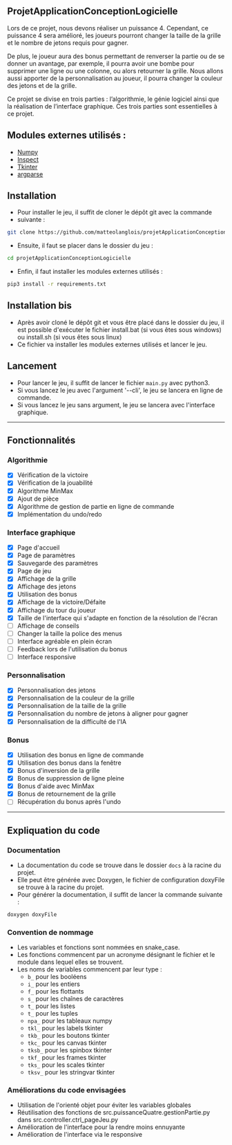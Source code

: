 ## ProjetApplicationConceptionLogicielle
Lors de ce projet, nous devons réaliser un puissance 4. Cependant, ce puissance 
4 sera amélioré, les joueurs pourront changer la taille de la grille et le 
nombre de jetons requis pour gagner.

De plus, le joueur aura des bonus permettant de renverser la partie ou de se 
donner un avantage, par exemple, il pourra avoir une bombe pour supprimer une 
ligne ou une colonne, ou alors retourner la grille.
Nous allons aussi apporter de la personnalisation au joueur, il pourra changer 
la couleur des jetons et de la grille.

Ce projet se divise en trois parties : l’algorithmie, le génie logiciel ainsi 
que la réalisation de l’interface graphique. Ces trois parties sont essentielles
à ce projet.

## Modules externes utilisés :
* [Numpy](https://numpy.org)
* [Inspect](https://docs.python.org/3/library/inspect.html)
* [Tkinter](https://docs.python.org/3/library/tkinter.html)
* [argparse](https://docs.python.org/3/library/argparse.html)

## Installation
* Pour installer le jeu, il suffit de cloner le dépôt git avec la commande 
* suivante :
```bash
git clone https://github.com/matteolanglois/projetApplicationConceptionLogicielle.git
```
* Ensuite, il faut se placer dans le dossier du jeu :
```bash
cd projetApplicationConceptionLogicielle
```
* Enfin, il faut installer les modules externes utilisés :
```bash
pip3 install -r requirements.txt
```

## Installation bis
* Après avoir cloné le dépôt git et vous être placé dans le dossier du jeu, il 
est possible 
d'exécuter le fichier install.bat (si vous êtes sous windows) ou install.sh (si 
vous êtes sous linux)
* Ce fichier va installer les modules externes utilisés et lancer le jeu.

## Lancement
* Pour lancer le jeu, il suffit de lancer le fichier `main.py` avec python3.
* Si vous lancez le jeu avec l'argument '--cli', le jeu se lancera en ligne de 
commande.
* Si vous lancez le jeu sans argument, le jeu se lancera avec l'interface 
graphique.

_____________________
## Fonctionnalités
### Algorithmie
- [x] Vérification de la victoire
- [x] Vérification de la jouabilité
- [x] Algorithme MinMax
- [x] Ajout de pièce
- [x] Algorithme de gestion de partie en ligne de commande
- [x] Implémentation du undo/redo

### Interface graphique
- [x] Page d'accueil
- [x] Page de paramètres
- [x] Sauvegarde des paramètres
- [x] Page de jeu
- [x] Affichage de la grille
- [x] Affichage des jetons
- [x] Utilisation des bonus
- [x] Affichage de la victoire/Défaite
- [x] Affichage du tour du joueur
- [x] Taille de l'interface qui s'adapte en fonction de la résolution de l'écran
- [ ] Affichage de conseils
- [ ] Changer la taille la police des menus
- [ ] Interface agréable en plein écran
- [ ] Feedback lors de l'utilisation du bonus
- [ ] Interface responsive

### Personnalisation
- [x] Personnalisation des jetons
- [x] Personnalisation de la couleur de la grille
- [x] Personnalisation de la taille de la grille
- [x] Personnalisation du nombre de jetons à aligner pour gagner
- [x] Personnalisation de la difficulté de l'IA

### Bonus
- [x] Utilisation des bonus en ligne de commande
- [x] Utilisation des bonus dans la fenêtre
- [x] Bonus d'inversion de la grille
- [x] Bonus de suppression de ligne pleine
- [x] Bonus d'aide avec MinMax
- [x] Bonus de retournement de la grille
- [ ] Récupération du bonus après l'undo

_____________________
## Expliquation du code
### Documentation
* La documentation du code se trouve dans le dossier `docs` à la racine du 
projet.
* Elle peut être générée avec Doxygen, le fichier de configuration doxyFile se 
trouve à la racine du projet.
* Pour générer la documentation, il suffit de lancer la commande suivante :
```bash
doxygen doxyFile
```

### Convention de nommage
* Les variables et fonctions sont nommées en snake_case.
* Les fonctions commencent par un acronyme désignant le fichier et le module 
dans lequel elles se trouvent.
* Les noms de variables commencent par leur type :
  * `b_` pour les booléens
  * `i_` pour les entiers
  * `f_` pour les flottants
  * `s_` pour les chaînes de caractères
  * `t_` pour les listes
  * `t_` pour les tuples
  * `npa_` pour les tableaux numpy
  * `tkl_` pour les labels tkinter
  * `tkb_` pour les boutons tkinter
  * `tkc_` pour les canvas tkinter
  * `tksb_` pour les spinbox tkinter
  * `tkf_` pour les frames tkinter
  * `tks_` pour les scales tkinter
  * `tksv_` pour les stringvar tkinter

### Améliorations du code envisagées
* Utilisation de l'orienté objet pour éviter les variables globales
* Réutilisation des fonctions de src.puissanceQuatre.gestionPartie.py dans 
src.controller.ctrl_pageJeu.py
* Amélioration de l'interface pour la rendre moins ennuyante
* Amélioration de l'interface via le responsive